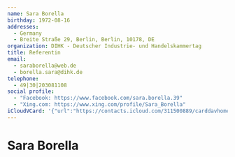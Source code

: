 ```yaml
---
name: Sara Borella
birthday: 1972-08-16
addresses:
  - Germany
  - Breite Straße 29, Berlin, Berlin, 10178, DE
organization: DIHK - Deutscher Industrie- und Handelskammertag
title: Referentin
email:
  - saraborella@web.de
  - borella.sara@dihk.de
telephone:
  - 49|30|203081108
social profile:
  - "Facebook: https://www.facebook.com/sara.borella.39"
  - "Xing.com: https://www.xing.com/profile/Sara_Borella"
iCloudVCard: '{"url":"https://contacts.icloud.com/311500889/carddavhome/card/Y2JmNzQ3ZjEtMTRhZC00NGY4LTg3MjAtZjA2OTVhMTBlMTIx.vcf","etag":"\"kmfhdzbm\"","data":"BEGIN:VCARD\r\nVERSION:3.0\r\nFN:\r\nN:Borella;Sara;;;\r\nUID:cbf747f1-14ad-44f8-8720-f0695a10e121\r\nBDAY;VALUE=date:1972-08-16\r\nADR:;;;;;;Germany;\r\nADR:;;Breite Straße 29;Berlin;Berlin;10178;DE;\r\nitem1.X-ABLABEL:Home\r\nitem2.X-ABLABEL:Work\r\nitem3.X-ABLABEL:Work\r\nitem5.X-ABLABEL:Work\r\nPRODID:-//Apple Inc.//iOS 10.3.3//EN\r\nREV:2025-04-03T22:10:43Z\r\nORG:DIHK - Deutscher Industrie- und Handelskammertag;\r\nTITLE:Referentin\r\nEMAIL:saraborella@web.de\r\nEMAIL:borella.sara@dihk.de\r\nTEL:49|30|203081108\r\n;VALUE=uri:https://gateway.icloud.com/contacts/311500889/ck/card/e42b794a21\r\n 5a79152efb642c2108312f\r\nX-SOCIALPROFILE;type=facebook;x-user=sara.borella.39;x-displayname=Sara Bor\r\n ella:https://www.facebook.com/sara.borella.39\r\nX-SOCIALPROFILE;type=xing.com;x-user=Sara_Borella:https://www.xing.com/prof\r\n ile/Sara_Borella\r\nEND:VCARD"}'
---
```

# Sara Borella